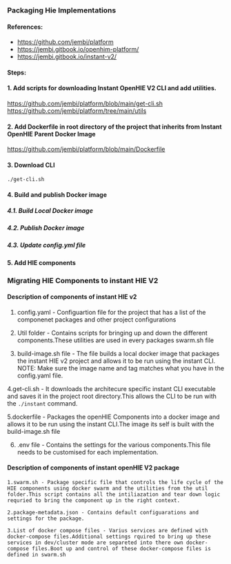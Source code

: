 ### Packaging Hie Implementations

#### References:
- https://github.com/jembi/platform
- https://jembi.gitbook.io/openhim-platform/
- https://jembi.gitbook.io/instant-v2/

#### Steps:

#### 1. Add scripts for downloading Instant OpenHIE V2 CLI and add utilities.
https://github.com/jembi/platform/blob/main/get-cli.sh
https://github.com/jembi/platform/tree/main/utils


#### 2. Add Dockerfile in root directory of the project that inherits from Instant OpenHIE Parent Docker Image

https://github.com/jembi/platform/blob/main/Dockerfile

#### 3. Download CLI
`./get-cli.sh `

#### 4. Build and publish Docker image

##### 4.1. Build Local Docker image

##### 4.2. Publish Docker image

##### 4.3. Update config.yml file

#### 5. Add HIE components

### Migrating HIE Components to instant HIE V2

#### Description of components of instant HIE v2

1. config.yaml - Configuartion file for the project that has a list of the componenet packages and other project configurations

2. Util folder - Contains scripts for bringing up and down the different components.These utilities are used in every packages swarm.sh file

3. build-image.sh file - The file builds a local docker image that packages the instant HIE v2 project and allows it to be run using the instant CLI.
    NOTE: Make sure the image name and tag matches what you have in the config.yaml file.

4.get-cli.sh - It downloads the architecure specific instant CLI executable and saves it in the project root directory.This allows the CLI to be run with the `./instant` command.

5.dockerfile - Packages the openHIE Components into a docker image and allows it to be run using the instant CLI.The image its self is built with the build-image.sh file

6. .env file - Contains the settings for the various components.This file needs to be customised for each implementation.

#### Description of components of instant openHIE V2 package

    1.swarm.sh - Package specific file that controls the life cycle of the HIE components using docker swarm and the utilities from the util folder.This script contains all the intiliazation and tear down logic requried to bring the component up in the right context.

    2.package-metadata.json - Contains default configuarations and settings for the package.

    3.List of docker compose files - Varius services are defined with docker-compose files.Additional settings rquired to bring up these services in dev/cluster mode are separeted into there own docker-compose files.Boot up and control of these docker-compose files is defined in swarm.sh














